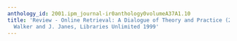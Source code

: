 ```yaml
---
anthology_id: 2001.ipm_journal-ir0anthology0volumeA37A1.10
title: 'Review - Online Retrieval: A Dialogue of Theory and Practice (2nd ed.), G.
  Walker and J. Janes, Libraries Unlimited 1999'
---
```

